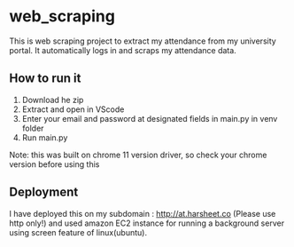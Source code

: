 # web_scraping
This is web scraping project to extract my attendance from my university portal. It automatically logs in and scraps my attendance data.

## How to run it
1. Download he zip
2. Extract and open in VScode
3. Enter your email and password at designated fields in main.py in venv folder
4. Run main.py

Note: this was built on chrome 11 version driver, so check your chrome version before using this

## Deployment
I have deployed this on my subdomain : http://at.harsheet.co  (Please use http only!)
and used amazon EC2 instance for running a background server using screen feature of linux(ubuntu).



